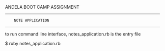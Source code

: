 ANDELA BOOT CAMP ASSIGNMENT

------------------------------------------
		NOTE APPLICATION
------------------------------------------

to run command line interface, notes_application.rb is the entry file

$ ruby notes_application.rb